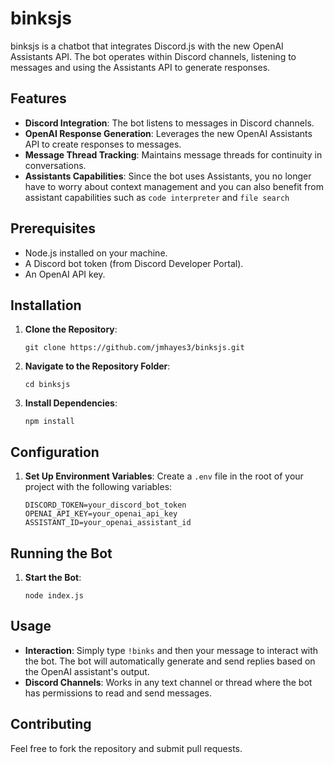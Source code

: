 # binksjs

binksjs is a chatbot that integrates Discord.js with the new OpenAI Assistants API.
The bot operates within Discord channels, listening to messages and using the Assistants API to generate responses.

## Features

- **Discord Integration**: The bot listens to messages in Discord channels.
- **OpenAI Response Generation**: Leverages the new OpenAI Assistants API to create responses to messages.
- **Message Thread Tracking**: Maintains message threads for continuity in conversations.
- **Assistants Capabilities**: Since the bot uses Assistants, you no longer have to worry about context management and you can also benefit from assistant capabilities such as `code interpreter` and `file search`

## Prerequisites

- Node.js installed on your machine.
- A Discord bot token (from Discord Developer Portal).
- An OpenAI API key.

## Installation

1. **Clone the Repository**:
   ```
   git clone https://github.com/jmhayes3/binksjs.git
   ```
2. **Navigate to the Repository Folder**:
   ```
   cd binksjs
   ```
3. **Install Dependencies**:
   ```
   npm install
   ```

## Configuration

1. **Set Up Environment Variables**:
   Create a `.env` file in the root of your project with the following variables:
   ```
   DISCORD_TOKEN=your_discord_bot_token
   OPENAI_API_KEY=your_openai_api_key
   ASSISTANT_ID=your_openai_assistant_id
   ```

## Running the Bot

1. **Start the Bot**:
   ```
   node index.js
   ```

## Usage

- **Interaction**: Simply type `!binks` and then your message to interact with the bot. The bot will automatically generate and send replies based on the OpenAI assistant's output.
- **Discord Channels**: Works in any text channel or thread where the bot has permissions to read and send messages.

## Contributing

Feel free to fork the repository and submit pull requests.

